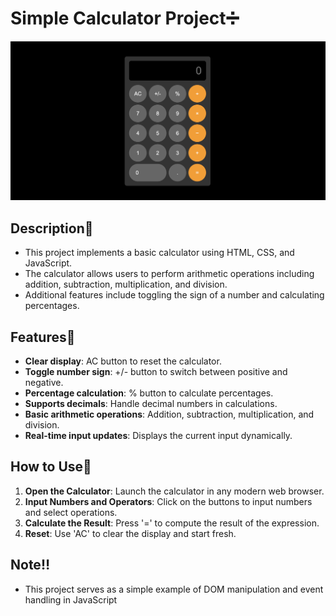 <h1>Simple Calculator Project➗</h1>
 
![Description of Image](./src/images/calculator.png)
 
  <h2>Description💫</h2>
  
 * This project implements a basic calculator using HTML, CSS, and JavaScript. 
 * The calculator allows users to perform arithmetic operations including addition, subtraction, multiplication, and division.
 * Additional features include toggling the sign of a number and calculating percentages.
   
  <h2>Features🎨</h2>
  
  - **Clear display**: AC button to reset the calculator.
  - **Toggle number sign**: +/- button to switch between positive and negative.
  - **Percentage calculation**: % button to calculate percentages.
  - **Supports decimals**: Handle decimal numbers in calculations.
  - **Basic arithmetic operations**: Addition, subtraction, multiplication, and division.
  - **Real-time input updates**: Displays the current input dynamically.
   
   <h2>How to Use📌</h2>
   
  1. **Open the Calculator**: Launch the calculator in any modern web browser.
  2. **Input Numbers and Operators**: Click on the buttons to input numbers and select operations.
  3. **Calculate the Result**: Press '=' to compute the result of the expression.
  4. **Reset**: Use 'AC' to clear the display and start fresh.
   
   <h2> Note‼️</h2>
   
 * This project serves as a simple example of DOM manipulation and event handling in JavaScript
